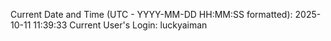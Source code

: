 Current Date and Time (UTC - YYYY-MM-DD HH:MM:SS formatted): 2025-10-11 11:39:33
Current User's Login: luckyaiman
